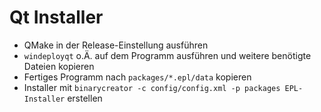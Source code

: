 # Qt Installer
- QMake in der Release-Einstellung ausführen
- `windeployqt` o.Ä. auf dem Programm ausführen und weitere benötigte Dateien kopieren
- Fertiges Programm nach `packages/*.epl/data` kopieren
- Installer mit  `binarycreator -c config/config.xml -p packages EPL-Installer` erstellen
